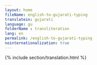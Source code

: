 ```yaml
--- 
layout: home 
fileName: english-to-gujarati-typing
translatein: gujarati
language: gu
folderName : transliteration
lang: en
permalink: /english-to-gujarati-typing
nointernationalization: true
---
```

{% include section/translation.html %}